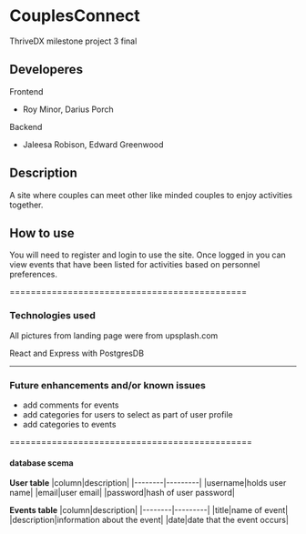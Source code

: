 # CouplesConnect
ThriveDX milestone project 3 final

## Developeres
Frontend
* Roy Minor, Darius Porch

Backend
* Jaleesa Robison, Edward Greenwood


## Description
A site where couples can meet other like minded couples to enjoy activities together.


## How to use
You will need to register and login to use the site. Once logged in you can view events that have been listed for activities based on personnel preferences.


=============================================
### Technologies used
All pictures from landing page were from upsplash.com

React and Express with PostgresDB

-----------------------------------------------


### Future enhancements and/or known issues
+ add comments for events
+ add categories for users to select as part of user profile
+ add categories to events


==============================================
#### database scema
**User table**
|column|description|
|--------|---------|
|username|holds user name|
|email|user email|
|password|hash of user password|

**Events table**
|column|description|
|--------|---------|
|title|name of event|
|description|information about the event|
|date|date that the event occurs|
